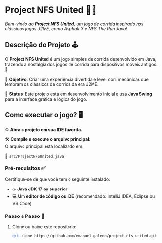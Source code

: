 # **Project NFS United** 🚗💨  
_Bem-vindo ao **Project NFS United**, um jogo de corrida inspirado nos clássicos jogos J2ME, como Asphalt 3 e NFS The Run Java!_  

## **Descrição do Projeto** 🕹️  
O **Project NFS United** é um jogo simples de corrida desenvolvido em Java, trazendo a nostalgia dos jogos de corrida para dispositivos móveis antigos. 🏁  

🎯 **Objetivo**: Criar uma experiência divertida e leve, com mecânicas que lembram os clássicos de corrida da era J2ME.  

🚧 **Status**: Este projeto está em desenvolvimento inicial e usa **Java Swing** para a interface gráfica e lógica do jogo.  



## **Como executar o jogo?** 🖥️  
⚙️ **Abra o projeto em sua IDE favorita.**  

🛠️ **Compile e execute o arquivo principal:**  
O arquivo principal está localizado em:  

📂 `src/ProjectNFSUnited.java`  



### **Pré-requisitos** ✅  
Certifique-se de que você tem o seguinte instalado:  
- ☕ **Java JDK 17 ou superior**  
- 💻 **Um editor de código ou IDE** (recomendado: IntelliJ IDEA, Eclipse ou VS Code)  



### **Passo a Passo** 🚀  
1. Clone ou baixe este repositório:  
   ```bash
   git clone https://github.com/emanuel-galeno/project-nfs-united.git
